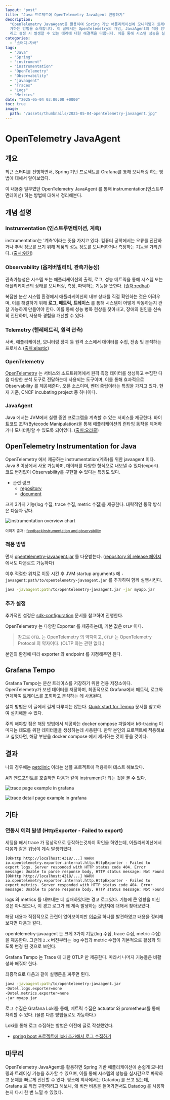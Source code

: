 ```yaml
---
layout: "post"
title: "Java 프로젝트에 OpenTelemetry JavaAgent 연동하기"
description:
  "OpenTelemetry JavaAgent를 활용하여 Spring 기반 애플리케이션에 모니터링과 트레이싱 기능을 손쉽게 추\
  가하는 방법을 소개합니다. 이 글에서는 OpenTelemetry의 개념, JavaAgent의 적용 방법, Grafana Tempo와의 연동, 그\
  리고 설정 시 발생할 수 있는 에러에 대한 해결책을 다룹니다. 이를 통해 시스템 성능을 실시간으로 모니터링하고 문제를 신속하게 진단할 수 있습니다"
categories:
  - "스터디-자바"
tags:
  - "Java"
  - "Spring"
  - "instrument"
  - "instrumentation"
  - "OpenTelemetry"
  - "Observability"
  - "javaagent"
  - "Traces"
  - "Logs"
  - "Metrics"
date: "2025-05-04 03:00:00 +0000"
toc: true
image:
  path: "/assets/thumbnails/2025-05-04-opentelemetry-javaagent.jpg"
---
```


# OpenTelemetry JavaAgent

## 개요

최근 스터디를 진행하면서, Spring 기반 프로젝트를 Grafana를 통해 모니터링 하는 방법에 대해서 알아보았다.

이 내용중 일부였던 OpenTelemetry JavaAgent 를 통해 instrumentation(인스트루먼테이션) 하는 방법에 대해서 정리해본다.

## 개념 설명

### Instrumentation (인스트루먼테이션, 계측)

instrumentation는 '계측'이라는 뜻을 가지고 있다. 컴퓨터 공학에서는 오류를 진단하거나 추적 정보를 쓰기 위해 제품의 성능 정도를 모니터하거나 측정하는 기능을 가리킨다. ([출처:위키](https://ko.wikipedia.org/wiki/%EC%9D%B8%EC%8A%A4%ED%8A%B8%EB%A3%A8%EB%A8%BC%ED%85%8C%EC%9D%B4%EC%85%98))

### Observability (옵저버빌리티, 관측가능성)

관측가능성은 시스템 또는 애플리케이션의 출력, 로그, 성능 메트릭을 통해 시스템 또는 애플리케이션의 상태를 모니터링, 측정, 파악하는 기능을 뜻한다. ([출처:redhat](https://www.redhat.com/ko/topics/devops/what-is-observability))

복잡한 분산 시스템 환경에서 애플리케이션의 내부 상태를 직접 확인하는 것은 어려우며, 이를 해결하기 위해 **로그, 메트릭, 트레이스** 를 통해 시스템이 어떻게 작동하는지 관찰 가능하게 만들어야 한다. 이를 통해 성능 병목 현상을 찾아내고, 장애의 원인을 신속히 진단하며, 사용자 경험을 개선할 수 있다.

### Telemetry (텔레메트리, 원격 관측)

서버, 애플리케이션, 모니터링 장치 등 원격 소스에서 데이터를 수집, 전송 및 분석하는 프로세스 ([출처:elastic](https://www.elastic.co/what-is/telemetry-data))

### OpenTelemetry

[OpenTelemetry](https://opentelemetry.io/) 는 서비스와 소프트웨어에서 원격 측정 데이터를 생성하고 수집한 다음 다양한 분석 도구로 전달하는데 사용되는 도구이며, 이를 통해 효과적으로 Observability 를 제공해준다. 오픈 소스이며, 벤더 중립이라는 특징을 가지고 있다. 현재 기준, CNCF incubating project 중 하나이다.

### JavaAgent

Java 에서는 JVM에서 실행 중인 프로그램을 계측할 수 있는 서비스를 제공한다. 바이트코드 조작(Bytecode Manipulation)을 통해 애플리케이션의 런타임 동작을 제어하거나 모니터링할 수 있도록 되어있다. ([출처:오라클](https://docs.oracle.com/javase/10/docs/api/java/lang/instrument/package-summary.html))

## OpenTelemetry Instrumentation for Java

OpenTelemetry 에서 제공하는 instrumentation(계측)를 위한 javaagent 이다. Java 8 이상에서 사용 가능하며, 데이터를 다양한 형식으로 내보낼 수 있다(export). 코드 변경없이 Observability를 구현할 수 있다는 특징도 있다.

- 관련 링크
  - [repository](https://github.com/open-telemetry/opentelemetry-java-instrumentation)
  - [document](https://opentelemetry.io/docs/zero-code/java/agent/)

크게 3가지 기능(log 수집, trace 수집, metric 수집)을 제공한다. 대략적인 동작 방식은 다음과 같다.

![instrumentation overview chart](/assets/images/2025-05-04-opentelemetry-javaagent/instrumentation-overview-chart.svg)

<small>이미지 출처 : [feedbackInstrumentation and observability](https://cloud.google.com/stackdriver/docs/instrumentation/overview)</small>

### 적용 방법

먼저 [opentelemetry-javaagent.jar](https://github.com/open-telemetry/opentelemetry-java-instrumentation/releases/latest/download/opentelemetry-javaagent.jar) 를 다운받는다. ([repository 의 release 페이지](https://github.com/open-telemetry/opentelemetry-java-instrumentation/releases)에서도 다운로드 가능하다)

이후 적절한 위치로 이동 시킨 후 JVM startup arguments 에 `-javaagent:path/to/opentelemetry-javaagent.jar` 를 추가하여 함께 실행시킨다.

```sh
java -javaagent:path/to/opentelemetry-javaagent.jar -jar myapp.jar
```

### 추가 설정

추가적인 설정은 [sdk-configuration](https://opentelemetry.io/docs/languages/sdk-configuration/otlp-exporter/) 문서를 참고하여 진행한다.

OpenTelemetry 는 다양한 Exporter 를 제공하는데, 기본 값은 `OTLP` 이다.

> 참고로 `OTEL` 는 OpenTelemetry 의 약자이고, `OTLP` 는 OpenTelemetry Protocol 의 약자이다. (OLTP 와는 관련 없다.)

본인의 환경에 따라 exporter 와 endpoint 를 지정해주면 된다.

## Grafana Tempo

Grafana Tempo는 분산 트레이스를 저장하기 위한 전용 저장소이다.
OpenTelemetry가 보낸 데이터를 저장하며, 최종적으로 Grafana에서 메트릭, 로그와 연계하여 트레이스를 조회하고 분석하는 데 사용된다.

설치 방법은 이 글에서 길게 다루지는 않는다. [Quick start for Tempo](https://grafana.com/docs/tempo/latest/getting-started/docker-example/) 문서를 참고하여 설치해볼 수 있다.

주의 해야할 점은 해당 방법에서 제공하는 docker compose 파일에서 k6-tracing 이미지는 데모를 위한 데이터들을 생성하는데 사용된다. 만약 본인의 프로젝트에 적용해보고 싶었다면, 해당 부분을 docker compose 에서 제거하는 것이 좋을 것이다.

## 결과

나의 경우에는 [petclinic](https://github.com/spring-projects/spring-petclinic) 이라는 샘플 프로젝트에 적용하여 테스트 해보았다.

API 엔드포인트를 호출하면 다음과 같이 instrument가 되는 것을 볼 수 있다.

![trace page example in grafana](/assets/images/2025-05-04-opentelemetry-javaagent/trace-page-example-in-grafana.png)

![trace detail page example in grafana](/assets/images/2025-05-04-opentelemetry-javaagent/trace-detail-page-example-in-grafana.png)

## 기타

### 연동시 에러 발생 (HttpExporter - Failed to export)

세팅을 해서 trace 가 정상적으로 동작하는것까지 확인을 하였는데, 어플리케이션에서 다음과 같은 워닝이 계속 발생되었다.

```
[OkHttp http://localhost:4318/...] WARN io.opentelemetry.exporter.internal.http.HttpExporter - Failed to export logs. Server responded with HTTP status code 404. Error message: Unable to parse response body, HTTP status message: Not Found
[OkHttp http://localhost:4318/...] WARN io.opentelemetry.exporter.internal.http.HttpExporter - Failed to export metrics. Server responded with HTTP status code 404. Error message: Unable to parse response body, HTTP status message: Not Found
```

logs 와 metrics 를 내보내는 데 실패하였다는 경고 로그였다. 기능에 큰 영향을 미친 것은 아니였으나, 이 경고 로그가 왜 계속 발생하는 것인지에 대해서 찾아보았다.

해당 내용과 직접적으로 관련이 없어보이지만 [이슈글](https://github.com/open-telemetry/opentelemetry-java-instrumentation/issues/11783) 하나를 발견하였고 내용을 정리해보자면 다음과 같다.

opentelemetry-javaagent 는 크게 3가지 기능(log 수집, trace 수집, metric 수집)을 제공한다.
그런데 `2.x` 버전부터는 log 수집과 metric 수집이 기본적으로 활성화 되도록 변경 된 것으로 보인다.

Grafana Tempo 는 Trace 에 대한 OTLP 만 제공한다. 따라서 나머지 기능들은 비활성화 해줘야 한다.

최종적으로 다음과 같이 실행문을 짜주면 된다.

```sh
java -javaagent:path/to/opentelemetry-javaagent.jar
-Dotel.logs.exporter=none
-Dotel.metrics.exporter=none
-jar myapp.jar
```

로그 수집은 Grafana Loki를 통해, 메트릭 수집은 actuator 와 prometheus를 통해 처리할 수 있다. (물론 다른 방법들로도 가능하다.)

Loki를 통해 로그 수집하는 방법은 이전에 글로 작성했었다.

- [spring boot 프로젝트에 loki 추가해서 로그 수집하기](https://jonghoonpark.com/2024/04/22/java-loki-grafana-with-spring-boot)

## 마무리

OpenTelemetry JavaAgent를 활용하면 Spring 기반 애플리케이션에 손쉽게 모니터링과 트레이싱 기능을 추가할 수 있으며, 이를 통해 시스템의 성능을 실시간으로 파악하고 문제를 빠르게 진단할 수 있다. 평소에 회사에서는 Datadog 를 쓰고 있는데, Grafana 로 직접 구현하려고 해보니, 왜 비싼 비용을 들어가면서도 Datadog 를 사용하는지 다시 한 번 느낄 수 있었다.

